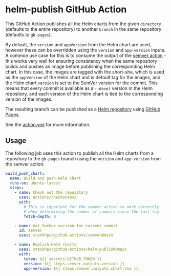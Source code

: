 # helm-publish GitHub Action

This GitHub Action publishes all the Helm charts from the given `directory` (defaults to
the entire repository) to another `branch` in the same repository (defaults to `gh-pages`).

By default, the `version` and `appVersion` from the Helm chart are used, however these can
be overridden using the `version` and `app-version` inputs. A common use case for this is
to consume the output of the [semver action](../semver) - this works very well for ensuring
consistency when the same repository builds and pushes an image before publishing the
corresponding Helm chart. In this case, the images are tagged with the short-sha, which is
used as the `appVersion` of the Helm chart and is default tag for the images, and the Helm
chart `version` is set to the SemVer version for the commit. This means that every commit
is available as a `--devel` version in the Helm repository, and each version of the Helm
chart is tied to the corresponding version of the images.

The resulting branch can be published as a
[Helm repository](https://helm.sh/docs/topics/chart_repository/) using
[GitHub Pages](https://pages.github.com/).

See the [action.yml](./action.yml) for more information.

## Usage

The following job uses this action to publish all the Helm charts from a repository
to the `gh-pages` branch using the `version` and `app-version` from the semver action:

```yaml
build_push_chart:
  name: Build and push Helm chart
  runs-on: ubuntu-latest
  steps:
    - name: Check out the repository
      uses: actions/checkout@v2
      with:
        # This is important for the semver action to work correctly
        # when determining the number of commits since the last tag
        fetch-depth: 0

    - name: Get SemVer version for current commit
      id: semver
      uses: stackhpc/github-actions/semver@main

    - name: Publish Helm charts
      uses: stackhpc/github-actions/helm-publish@main
      with:
        token: ${{ secrets.GITHUB_TOKEN }}
        version: ${{ steps.semver.outputs.version }}
        app-version: ${{ steps.semver.outputs.short-sha }}
```
